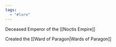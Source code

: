 ```yaml
---
tags:
  - "#lore"
---
```

Deceased Emperor of the [[Noctis Empire]]

Created the [[Ward of Paragon|Wards of Paragon]]
